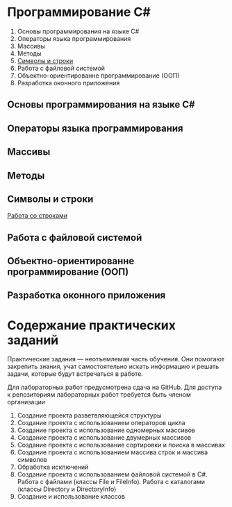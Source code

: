 # Программирование C#
1. Основы программирования на языке C#
2. Операторы языка программирования
3. Массивы
4. Методы
5. [Символы и строки](1part/String.md)
6. Работа с файловой системой
7. Объектно-ориентированне программирование (ООП)
8. Разработка оконного приложения 

## Основы программирования на языке C#
## Операторы языка программирования
## Массивы 
## Методы 
## Символы и строки

[Работа со строками](https://metanit.com/sharp/tutorial/7.1.php?ysclid=lt9vljy0in102887651)

## Работа с файловой системой
## Объектно-ориентированне программирование (ООП)
## Разработка оконного приложения 

# Содержание практических заданий
Практические задания — неотъемлемая часть обучения. Они помогают закрепить знания, учат самостоятельно искать информацию и решать задачи, которые будут встречаться в работе. 

Для лабораторных работ предусмотрена сдача на GitHub. Для доступа к репозиториям лабораторных работ требуется быть членом организации 
1. Создание проекта разветвляющейся структуры
2. Создание проекта с использованием операторов цикла
3. Создание проекта с использование одномерных массивов
4. Создание проекта с использование двумерных массивов
5. Создание проекта с использование сортировки и поиска в массивах
6. Создание проекта с использованием массива строк и массива символов
7. Обработка исключений
8. Создание проекта с использованием файловой системой в C#. Работа с файлами (классы File и FileInfo). Работа с каталогами (классы Directory и DirectoryInfo)
9. Создание и использование классов

